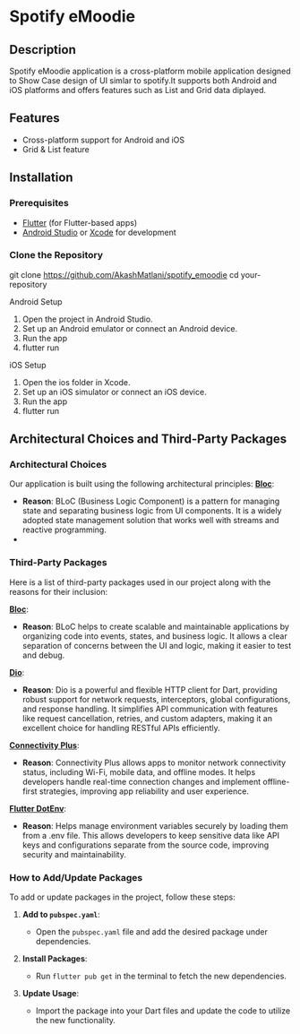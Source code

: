 # Spotify eMoodie 

## Description

 Spotify eMoodie application is a cross-platform mobile application designed to Show Case design of UI simlar to spotify.It supports both Android and iOS platforms and offers features such as List and Grid data diplayed.

## Features

- Cross-platform support for Android and iOS
- Grid & List feature

## Installation

### Prerequisites

- [Flutter](https://flutter.dev/docs/get-started/install) (for Flutter-based apps)
- [Android Studio](https://developer.android.com/studio) or [Xcode](https://developer.apple.com/xcode/) for development

### Clone the Repository

git clone https://github.com/AkashMatlani/spotify_emoodie
cd your-repository

Android Setup
1) Open the project in Android Studio.
2) Set up an Android emulator or connect an Android device.
3) Run the app
4) flutter run

iOS Setup
1) Open the ios folder in Xcode.
2) Set up an iOS simulator or connect an iOS device.
3) Run the app
4) flutter run

## Architectural Choices and Third-Party Packages

### Architectural Choices

Our application is built using the following architectural principles:
  **[Bloc](https://pub.dev/packages/flutter_bloc)**: 
  - **Reason**: BLoC (Business Logic Component) is a pattern for managing state and separating business logic from UI components. It is a widely adopted state management solution that works well with streams and reactive programming.
  - 
### Third-Party Packages

Here is a list of third-party packages used in our project along with the reasons for their inclusion:

 **[Bloc](https://pub.dev/packages/flutter_bloc)**: 
  - **Reason**: BLoC helps to create scalable and maintainable applications by organizing code into events, states, and business logic. It allows a clear separation of concerns between the UI and logic, making it easier to test and debug.

**[Dio](https://pub.dev/packages/dio)**: 
  - **Reason**: Dio is a powerful and flexible HTTP client for Dart, providing robust support for network requests, interceptors, global configurations, and response handling. It simplifies API communication with features like request cancellation, retries, and custom adapters, making it an excellent choice for handling RESTful APIs efficiently.

**[Connectivity Plus](https://pub.dev/packages/connectivity_plus)**: 
  - **Reason**: Connectivity Plus allows apps to monitor network connectivity status, including Wi-Fi, mobile data, and offline modes. It helps developers handle real-time connection changes and implement offline-first strategies, improving app reliability and user experience.

**[Flutter DotEnv](https://pub.dev/packages/flutter_dotenv)**: 
  - **Reason**: Helps manage environment variables securely by loading them from a .env file. This allows developers to keep sensitive data like API keys and configurations separate from the source code, improving security and maintainability.
    
### How to Add/Update Packages

To add or update packages in the project, follow these steps:

1. **Add to `pubspec.yaml`**:
   - Open the `pubspec.yaml` file and add the desired package under dependencies.

2. **Install Packages**:
   - Run `flutter pub get` in the terminal to fetch the new dependencies.

3. **Update Usage**:
   - Import the package into your Dart files and update the code to utilize the new functionality.


